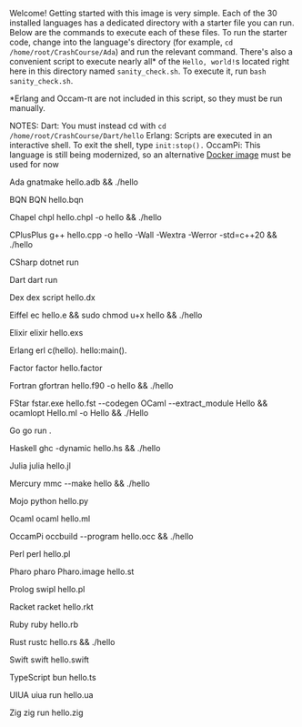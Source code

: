 Welcome! Getting started with this image is very simple. Each of the 30 installed languages has a dedicated directory with a starter file you can run. Below are the commands to execute each of these files. To run the starter code, change into the language's directory (for example, `cd /home/root/CrashCourse/Ada`) and run the relevant command. There's also a convenient script to execute nearly all* of the `Hello, world!`s located right here in this directory named `sanity_check.sh`. To execute it, run `bash sanity_check.sh`.

*Erlang and Occam-π are not included in this script, so they must be run manually.

NOTES:
     Dart: You must instead cd with `cd /home/root/CrashCourse/Dart/hello`
     Erlang: Scripts are executed in an interactive shell. To exit the shell, type `init:stop().`
     OccamPi: This language is still being modernized, so an alternative [Docker image](https://hub.docker.com/repository/docker/triumviratelabs/occambackup/general) must be used for now

Ada
gnatmake hello.adb && ./hello

BQN
BQN hello.bqn

Chapel
chpl hello.chpl -o hello && ./hello

CPlusPlus
g++ hello.cpp -o hello -Wall -Wextra -Werror -std=c++20 && ./hello

CSharp
dotnet run

Dart
dart run

Dex
dex script hello.dx

Eiffel
ec hello.e && sudo chmod u+x hello && ./hello

Elixir
elixir hello.exs

Erlang
erl
c(hello).
hello:main().

Factor
factor hello.factor

Fortran
gfortran hello.f90 -o hello && ./hello

FStar
fstar.exe hello.fst --codegen OCaml --extract_module Hello && ocamlopt Hello.ml -o Hello && ./Hello

Go
go run .

Haskell
ghc -dynamic hello.hs && ./hello

Julia
julia hello.jl

Mercury
mmc --make hello && ./hello

Mojo
python hello.py

Ocaml
ocaml hello.ml

OccamPi
occbuild --program hello.occ && ./hello

Perl
perl hello.pl

Pharo
pharo Pharo.image hello.st

Prolog
swipl hello.pl

Racket
racket hello.rkt

Ruby
ruby hello.rb

Rust
rustc hello.rs && ./hello

Swift
swift hello.swift

TypeScript
bun hello.ts

UIUA
uiua run hello.ua

Zig
zig run hello.zig